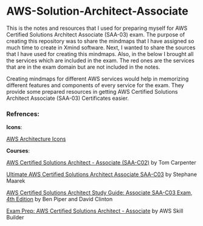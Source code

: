 # AWS-Solution-Architect-Associate
This is the notes and resources that I used for preparing myself for AWS Certified Solutions Architect Associate (SAA-03) exam. The purpose of creating this repository
was to share the mindmaps that I have assigned so much time to create in Xmind software. Next, I wanted to share the sources that I have used for creating this mindmaps.
Also, in the below I brought all the services which are included in the exam. The red ones are the services that are in the exam domain but are not included in the notes.

Creating mindmaps for different AWS services would help in memorizing different features and components of every service for the exam. They 
provide some prepared resources in getting AWS Certified Solutions Architect Associate (SAA-03) Certificates easier. 

### Refrences:

**Icons**: 

[AWS Architecture Icons](https://aws.amazon.com/architecture/icons/)

**Courses**:

[AWS Certified Solutions Architect - Associate (SAA-C02)](https://www.linkedin.com/learning/instructors/tom-carpenter-2?u=92408722) by Tom Carpenter

[Ultimate AWS Certified Solutions Architect Associate SAA-C03](https://www.udemy.com/course/aws-certified-solutions-architect-associate-saa-c03/) by Stephane Maarek

[AWS Certified Solutions Architect Study Guide: Associate SAA-C03 Exam, 4th Edition](https://www.amazon.com/Certified-Solutions-Architect-Study-Guide/dp/1119982626) by Ben Piper and David Clinton

[Exam Prep: AWS Certified Solutions Architect - Associate](https://explore.skillbuilder.aws/learn/course/9496/exam-prep-aws-certified-solutions-architect-associate) by AWS Skill Builder
